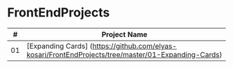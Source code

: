 # FrontEndProjects


| # | Project Name |
| :-: | --- |
| 01 | [Expanding Cards] (https://github.com/elyas-kosari/FrontEndProjects/tree/master/01-Expanding-Cards) |